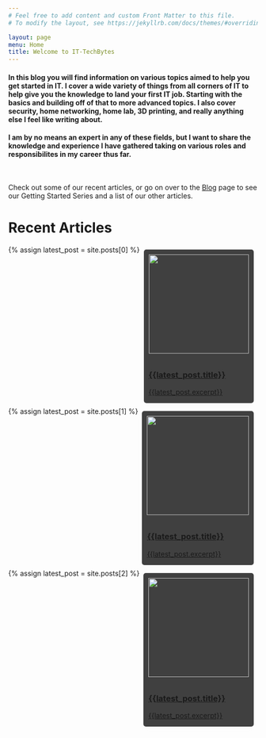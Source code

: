 ```yaml
---
# Feel free to add content and custom Front Matter to this file.
# To modify the layout, see https://jekyllrb.com/docs/themes/#overriding-theme-defaults

layout: page
menu: Home
title: Welcome to IT-TechBytes
---
```


#### In this blog you will find information on various topics aimed to help you get started in IT. I cover a wide variety of things from all corners of IT to help give you the knowledge to land your first IT job. Starting with the basics and building off of that to more advanced topics. I also cover security, home networking, home lab, 3D printing, and really anything else I feel like writing about. 
#### I am by no means an expert in any of these fields, but I want to share the knowledge and experience I have gathered taking on various roles and responsibilites in my career thus far.

<br/>

Check out some of our recent articles, or go on over to the [Blog](http://it-techbytes.com/blog) page to see our Getting Started Series and a list of our other articles.


# Recent Articles
<style>
@media screen and (min-width: 40em) {
.body {
  display: flex;
  flex-wrap: wrap;
  
}

}


.card {
  /* Add shadows to create the "card" effect */
  box-shadow: 0 4px 8px 0 rgba(245, 245, 245, 0.2);
  background-color: rgb(64, 64, 64);
  border-radius: 5px;
  transition: 0.3s;
  display: flex;
  flex-flow: row wrap;
  flex-direction: column ;
  text-align: left;
  align-items: left;

  flex: 31%;
  margin: 8px;

}

.card img {
  /* Use object-fit to resize the image to fit its container */
  object-fit: contain;
  height: 200px;
 
}


/* On mouse-over, add a deeper shadow */
.card:hover {
  box-shadow: 0 8px 16px 0 rgba(0,0,0,0.2);
}

/* Add some padding inside the card container */
.container {
  padding: .1px 10px;
  flex: 1;
}

.blah {
  padding: 10px;
  object-fit: cover;
  

}

</style>



<div class="body">
  {% assign latest_post = site.posts[0] %}
  <a href="{{site.baseurl}}{{latest_post.url}}" class="card">
    <div class="blah"><img src= "{{latest_post.picture}}" style="width:100%"></div>
    <div class="container">
      <h3><b>{{latest_post.title}}</b></h3>
      <p>{{latest_post.excerpt}}</p>
    </div>
  </a>
  {% assign latest_post = site.posts[1] %}
  <a href="{{site.baseurl}}{{latest_post.url}}" class="card">
    <div class="blah"><img src="{{latest_post.picture}}" style="width:100%"></div>
    <div class="container">
      <h3><b>{{latest_post.title}}</b></h3>
      <p>{{latest_post.excerpt}}</p>
    </div>
  </a>
  {% assign latest_post = site.posts[2] %}
  <a href="{{site.baseurl}}{{latest_post.url}}" class="card">
    <div class="blah"><img src="{{latest_post.picture}}" style="width:100%"></div>
    <div class="container">
      <h3><b>{{latest_post.title}}</b></h3>
      <p>{{latest_post.excerpt}}</p>
    </div>
  </a>
</div>